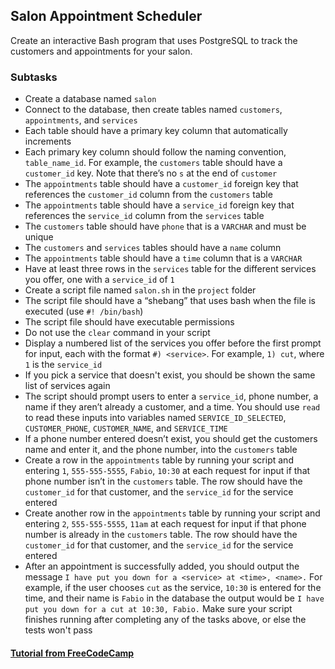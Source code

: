 ## Salon Appointment Scheduler

Create an interactive Bash program that uses PostgreSQL to track the customers and appointments for your salon.

### Subtasks

- Create a database named `salon`
- Connect to the database, then create tables named `customers`, `appointments`, and `services`
- Each table should have a primary key column that automatically increments
- Each primary key column should follow the naming convention, `table_name_id`. For example, the `customers` table should have a `customer_id` key. Note that there’s no `s` at the end of `customer`
- The `appointments` table should have a `customer_id` foreign key that references the `customer_id` column from the `customers` table
- The `appointments` table should have a `service_id` foreign key that references the `service_id` column from the `services` table
- The `customers` table should have `phone` that is a `VARCHAR` and must be unique
- The `customers` and `services` tables should have a `name` column
- The `appointments` table should have a `time` column that is a `VARCHAR`
- Have at least three rows in the `services` table for the different services you offer, one with a `service_id` of `1`
- Create a script file named `salon.sh` in the `project` folder
- The script file should have a “shebang” that uses bash when the file is executed (use `#! /bin/bash`)
- The script file should have executable permissions
- Do not use the `clear` command in your script
- Display a numbered list of the services you offer before the first prompt for input, each with the format `#) <service>`. For example, `1) cut`, where `1` is the `service_id`
- If you pick a service that doesn't exist, you should be shown the same list of services again
- The script should prompt users to enter a `service_id`, phone number, a name if they aren’t already a customer, and a time. You should use `read` to read these inputs into variables named `SERVICE_ID_SELECTED`, `CUSTOMER_PHONE`, `CUSTOMER_NAME`, and `SERVICE_TIME`
- If a phone number entered doesn’t exist, you should get the customers name and enter it, and the phone number, into the `customers` table
- Create a row in the `appointments` table by running your script and entering `1`, `555-555-5555`, `Fabio`, `10:30` at each request for input if that phone number isn’t in the `customers` table. The row should have the `customer_id` for that customer, and the `service_id` for the service entered
- Create another row in the `appointments` table by running your script and entering `2`, `555-555-5555`, `11am` at each request for input if that phone number is already in the `customers` table. The row should have the `customer_id` for that customer, and the `service_id` for the service entered
- After an appointment is successfully added, you should output the message `I have put you down for a <service> at <time>, <name>.` For example, if the user chooses `cut` as the service, `10:30` is entered for the time, and their name is `Fabio` in the database the output would be `I have put you down for a cut at 10:30, Fabio.` Make sure your script finishes running after completing any of the tasks above, or else the tests won't pass

#### [Tutorial from FreeCodeCamp](https://www.freecodecamp.org/learn/relational-database/build-a-salon-appointment-scheduler-project/build-a-salon-appointment-scheduler)
